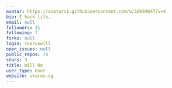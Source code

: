 ```yaml
---
avatar: https://avatars1.githubusercontent.com/u/10669647?v=4
bio: I hack life.
email: null
followers: 31
following: 7
forks: null
login: ikaruswill
open_issues: null
public_repos: 70
stars: 3
title: Will Ho
user_type: User
website: ikarus.sg
---
```

